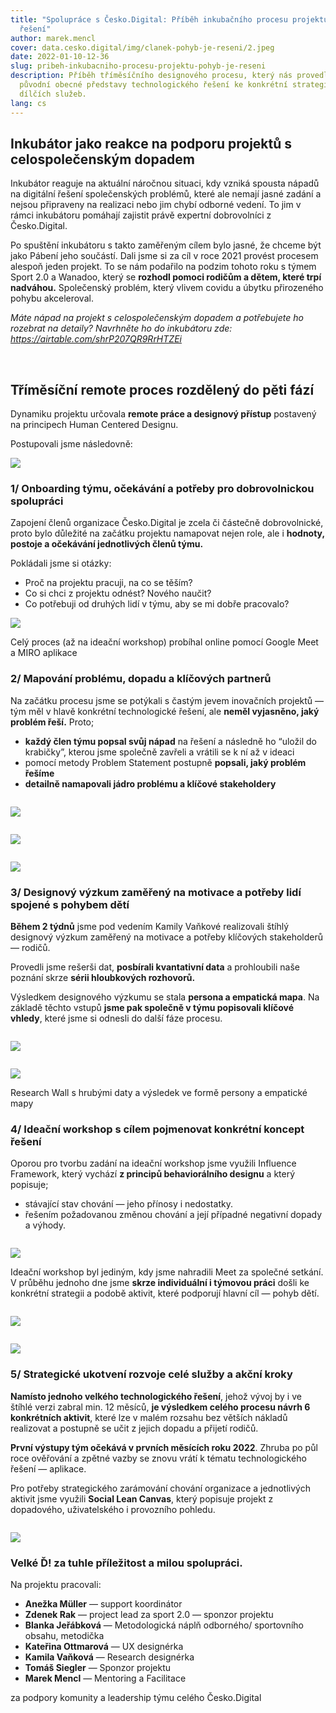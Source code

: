 ```yaml
---
title: "Spolupráce s Česko.Digital: Příběh inkubačního procesu projektu Pohyb je
  řešení"
author: marek.mencl
cover: data.cesko.digital/img/clanek-pohyb-je-reseni/2.jpeg
date: 2022-01-10-12-36
slug: pribeh-inkubacniho-procesu-projektu-pohyb-je-reseni
description: Příběh tříměsíčního designového procesu, který nás provedl od
  původní obecné představy technologického řešení ke konkrétní strategii a sérii
  dílčích služeb.
lang: cs
---
```

## Inkubátor jako reakce na podporu projektů s celospolečenským dopadem

Inkubátor reaguje na aktuální náročnou situaci, kdy vzniká spousta nápadů na digitální řešení společenských problémů, které ale nemají jasné zadání a nejsou připraveny na realizaci nebo jim chybí odborné vedení. To jim v rámci inkubátoru pomáhají zajistit právě expertní dobrovolníci z Česko.Digital.

Po spuštění inkubátoru s takto zaměřeným cílem bylo jasné, že chceme být jako Pábení jeho součástí. Dali jsme si za cíl v roce 2021 provést procesem alespoň jeden projekt. To se nám podařilo na podzim tohoto roku s týmem Sport 2.0 a Wanadoo, který se **rozhodl pomoci rodičům a dětem, které trpí nadváhou.** Společenský problém, který vlivem covidu a úbytku přirozeného pohybu akceleroval.

*Máte nápad na projekt s celospolečenským dopadem a potřebujete ho rozebrat na detaily? Navrhněte ho do inkubátoru zde: <https://airtable.com/shrP207QR9RrHTZEi>*

<br>

## Tříměsíční remote proces rozdělený do pěti fází

Dynamiku projektu určovala **remote práce a designový přístup** postavený na principech Human Centered Designu.

Postupovali jsme následovně:

![](data.cesko.digital/img/clanek-pohyb-je-reseni/1.jpeg)



### 1/ Onboarding týmu, očekávání a potřeby pro dobrovolnickou spolupráci

Zapojení členů organizace Česko.Digital je zcela či částečně dobrovolnické, proto bylo důležité na začátku projektu namapovat nejen role, ale i **hodnoty, postoje a očekávání jednotlivých členů týmu.**

Pokládali jsme si otázky:

* Proč na projektu pracuji, na co se těším?
* Co si chci z projektu odnést? Nového naučit?
* Co potřebuji od druhých lidí v týmu, aby se mi dobře pracovalo?

![](data.cesko.digital/img/clanek-pohyb-je-reseni/2.jpeg)

Celý proces (až na ideační workshop) probíhal online pomocí Google Meet a MIRO aplikace

### 2/ Mapování problému, dopadu a klíčových partnerů

Na začátku procesu jsme se potýkali s častým jevem inovačních projektů — tým měl v hlavě konkrétní technologické řešení, ale **neměl vyjasněno, jaký problém řeší.** Proto;

* **každý člen týmu popsal svůj nápad** na řešení a následně ho “uložil do krabičky”, kterou jsme společně zavřeli a vrátili se k ní až v ideaci
* pomocí metody Problem Statement postupně **popsali, jaký problém řešíme**
* **detailně namapovali jádro problému a klíčové stakeholdery**

![]()

![](https://lh4.googleusercontent.com/4Xxol1YSlgmmz2ej5qGcCoaTHBAhDWvkFLBcGpXa3VIJ7H0yVf6rc7ucO8yF1fBPeH1cSYzWLZlD9F8pyr2EsQ9tW3hp6833wLth61yrR8FP_RtquIFaFZsARuYX7D70IQXFH0nL)

![]()

![](https://lh3.googleusercontent.com/ju4cNmUqaicu9pSm7w77Cyq-Sw00jkji5UqEd5FXTm27z_yvE4Nn8hs1kSKh1b-dhi-NoMiY7VXUO8Zfb127UAt3NBJa5039NXZYz8yfQZgJa3Qvys_mk6MrsGroKJLeII6i2yCZ)

![]()

![](https://lh5.googleusercontent.com/NYYGzka5zDMyYaSAsAwK2UQ0xKns41GZk1iY-dGUuaoq-Q9hCE7eFD8HWlh0VLVvY6OXNWn6QihYx5phhqMfHDeLco5PtaE3DbVPjipG-y2FV0pxgpe4q_SlGVqHQXtE-athNvBO)

### 3/ Designový výzkum zaměřený na motivace a potřeby lidí spojené s pohybem dětí

**Během 2 týdnů** jsme pod vedením Kamily Vaňkové realizovali štíhlý designový výzkum zaměřený na motivace a potřeby klíčových stakeholderů — rodičů.

Provedli jsme rešerši dat, **posbírali kvantativní data** a prohloubili naše poznání skrze **sérii hloubkových rozhovorů.**

Výsledkem designového výzkumu se stala **persona a empatická mapa**. Na základě těchto vstupů **jsme pak společně v týmu popisovali klíčové vhledy**, které jsme si odnesli do další fáze procesu.

![]()

![](https://lh5.googleusercontent.com/jbOOEIc5CQF_up0ydZbXfOKKaEdz0Dlg4AWP_6s4RGRMIXKAW7pqkhjxsSXebwgKGsS7bsThVxCutNKFWm80QZbBThc2noTiuIlFMbqDBScaW22KOIc7vPls5sR76v5i7Gsu50Fw)

![]()

![](https://lh6.googleusercontent.com/gSgyKBiHW1wyg88WoFvDz8iDwU0Bx6aunBWvgul3sDcWmhMzhNvGRsBp8f4x_Ihh7Dq_KHhXjJ6yXzPGZAH91tL_tFQ9rD6S0Edbq502-jdNUTvNDA6pqujULgdWK6fopNDOxtt5)

Research Wall s hrubými daty a výsledek ve formě persony a empatické mapy

### 4/ Ideační workshop s cílem pojmenovat konkrétní koncept řešení

Oporou pro tvorbu zadání na ideační workshop jsme využili Influence Framework, který vychází **z principů behaviorálního designu** a který popisuje;

* stávající stav chování — jeho přínosy i nedostatky.
* řešením požadovanou změnou chování a její případné negativní dopady a výhody.

![]()

![](https://lh4.googleusercontent.com/zJwyjYnavCIdHlEc_P-dgxCWwt-3oWtqx-aFWHw7P3mWZ7eKG5gGFXiZgFd5Wh3A5zQ-hHy539D_UvV4b3cvM7r5LKpWaKC3I16JRkFwctD0swwfzsh0BoFrRNNR10rsGuVv7v58)

Ideační workshop byl jediným, kdy jsme nahradili Meet za společné setkání. V průběhu jednoho dne jsme **skrze individuální i týmovou práci** došli ke konkrétní strategii a podobě aktivit, které podporují hlavní cíl — pohyb dětí.

![]()

![](https://lh6.googleusercontent.com/RgGG-1CnX4lUqE0zdzVKzspcX3TudbIPF3gpJTCksgGL9F0AofCLFsrlyYzOHlmQKsPsmKERIC_1G_CyilATqi9HmgKZWmcj2etZpd75owINRQf1XYzMhJ-_L0Yt9fQEn1x0h8W6)

![]()

![](https://lh6.googleusercontent.com/ls29WiFCs9QSunKx5sdYCxHN7eXHo59O2xDBI3vinb3TtKGxn1Xgn318elyj_2YMKbOiIScPr8HdQhayglcLpKvIji4HwqBu5vWMiDvztxlvd8RIxTfWN-IDqeE84U0erOYZ-sxZ)

### 5/ Strategické ukotvení rozvoje celé služby a akční kroky

**Namísto jednoho velkého technologického řešení**, jehož vývoj by i ve štíhlé verzi zabral min. 12 měsíců, **je výsledkem celého procesu návrh 6 konkrétních aktivit**, které lze v malém rozsahu bez větších nákladů realizovat a postupně se učit z jejich dopadu a přijetí rodičů.

**První výstupy tým očekává v prvních měsících roku 2022**. Zhruba po půl roce ověřování a zpětné vazby se znovu vrátí k tématu technologického řešení — aplikace.

Pro potřeby strategického zarámování chování organizace a jednotlivých aktivit jsme využili **Social Lean Canvas**, který popisuje projekt z dopadového, uživatelského i provozního pohledu.

![]()

![](https://lh4.googleusercontent.com/E4Ow9rj1yVh85hg1cvWhZdyWfmqTTtWhLN_nH1HX49hz3ADoc5Zqj3rDoPqW8bCz0VK0gxF-hhaEb3KeXVYF93Jmg0023X-bf2XlwCF5Kyl7PBwUC5XuaCJNxoqhcV2fV02pV8CY)

### Velké Ď! za tuhle příležitost a milou spolupráci.

Na projektu pracovali:

* **Anežka Müller** — support koordinátor
* **Zdenek Rak** — project lead za sport 2.0 — sponzor projektu
* **Blanka Jeřábková** — Metodologická náplň odborného/ sportovního obsahu, metodička
* **Kateřina Ottmarová** — UX designérka
* **Kamila Vaňková** — Research designérka
* **Tomáš Siegler** — Sponzor projektu
* **Marek Mencl** — Mentoring a Facilitace

za podpory komunity a leadership týmu celého Česko.Digital